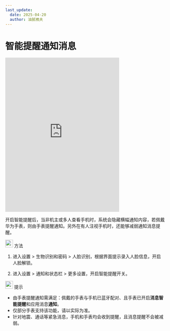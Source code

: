 ```yaml
---
last_update:
  date: 2025-04-20
  author: 油腻樵夫
---
```


# 智能提醒通知消息

<iframe src="https://tips-p01-drcn.dbankcdn.cn/MODEL/EMUI/C00B030/resource/card/202507110unrw6/zh-cn/image/video/10044804_f009_SmartReminder.mp4#toolbar=0" scrolling="no" border="0" frameborder="no" framespacing="0" allowfullscreen="true" width="360" height="486"> </iframe>


开启智能提醒后，当非机主或多人查看手机时，系统会隐藏横幅通知内容，若佩戴华为手表，则由手表提醒通知。另外在有人注视手机时，还能够减弱通知消息提醒。

<img src="https://tips-p01-drcn.dbankcdn.cn/MODEL/EMUI/C00B030/resource/card/202503041becsx/zh-cn/image/common/buttons/fig_method.png" width="24" height="24"/> 方法

1.  进入设置 > 生物识别和密码 > 人脸识别，根据界面提示录入人脸信息，开启人脸解锁。
    
2.  进入设置 > 通知和状态栏 > 更多设置，开启智能提醒开关。

<img src="https://tips-p01-drcn.dbankcdn.cn/MODEL/EMUI/C00B030/resource/card/202508300vZjQz/zh-cn/image/common/buttons/fig_tips.png" width="24" height="24"/> 提示

+   由手表提醒通知需满足：佩戴的手表与手机已蓝牙配对、且手表已开启**消息智能提醒**和应用消息**通知**。
+   仅部分手表支持该功能，请以实际为准。
+   针对地震、通话等紧急消息，手机和手表均会收到提醒，且消息提醒不会被减弱。
